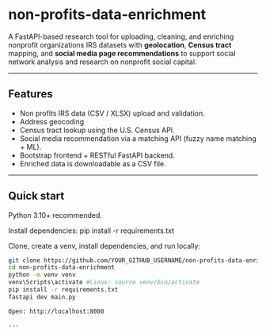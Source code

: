 # non-profits-data-enrichment

A FastAPI-based research tool for uploading, cleaning, and enriching nonprofit organizations IRS datasets with **geolocation**, **Census tract** mapping, and **social media page recommendations** to support social network analysis and research on nonprofit social capital.

---

## Features
- Non profits IRS data (CSV / XLSX) upload and validation.
- Address geocoding 
- Census tract lookup using the U.S. Census API.  
- Social media recommendation via a matching API (fuzzy name matching + ML).  
- Bootstrap frontend + RESTful FastAPI backend. 
- Enriched data is downloadable as a CSV file.

---

## Quick start
Python 3.10+ recommended.

Install dependencies:
pip install -r requirements.txt

Clone, create a venv, install dependencies, and run locally:
```bash
git clone https://github.com/YOUR_GITHUB_USERNAME/non-profits-data-enrichment.git
cd non-profits-data-enrichment
python -m venv venv
venv\Scripts\activate #Linux: source venv/bin/activate
pip install -r requirements.txt
fastapi dev main.py

Open: http://localhost:8000

---